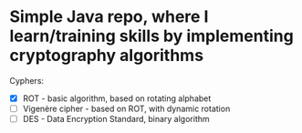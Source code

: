 # Simple Java repo, where I learn/training skills by implementing cryptography algorithms

Cyphers:
- [x] ROT - basic algorithm, based on rotating alphabet 
- [ ] Vigenère cipher - based on ROT, with dynamic rotation
- [ ] DES - Data Encryption Standard, binary algorithm
